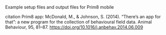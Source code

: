 Example setup files and output files for Prim8 mobile

citation Prim8 app: McDonald, M., & Johnson, S. (2014). “There’s an app for that”: a new program for the collection of behavioural field data. Animal Behaviour, 95, 81–87. https://doi.org/10.1016/j.anbehav.2014.06.009

